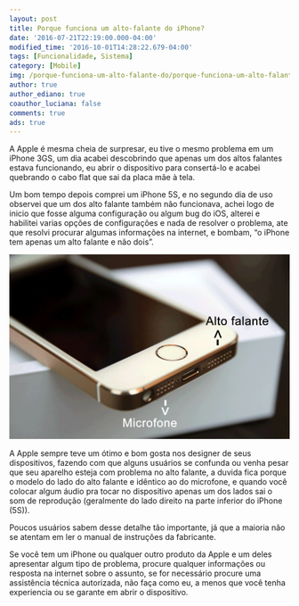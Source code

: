 ```yaml
---
layout: post
title: Porque funciona um alto-falante do iPhone?
date: '2016-07-21T22:19:00.000-04:00'
modified_time: '2016-10-01T14:28:22.679-04:00'
tags: [Funcionalidade, Sistema]
category: [Mobile]
img: /porque-funciona-um-alto-falante-do/porque-funciona-um-alto-falante-do.jpg
author: true
author_ediano: true
coauthor_luciana: false
comments: true
ads: true
---
```


A Apple é mesma cheia de surpresar, eu tive o mesmo problema em um iPhone 3GS, um dia acabei descobrindo que apenas um dos altos falantes estava funcionando, eu abrir o dispositivo para consertá-lo e acabei quebrando o cabo flat que sai da placa mãe à tela.

Um bom tempo depois comprei um iPhone 5S, e no segundo dia de uso observei que um dos alto falante também não funcionava, achei logo de inicio que fosse alguma configuração ou algum bug do iOS, alterei e habilitei varias opções de configurações e nada de resolver o problema, ate que resolvi procurar algumas informações na internet, e bombam, “o iPhone tem apenas um alto falante e não dois”.

![Microfone e alto-falante do Iphone](/img/post/porque-funciona-um-alto-falante-do/iphone-microfone-alto-falante.png)

A Apple sempre teve um ótimo e bom gosta nos designer de seus dispositivos, fazendo com que alguns usuários se confunda ou venha pesar que seu aparelho esteja com problema no alto falante, a duvida fica porque o modelo do lado do alto falante e idêntico ao do microfone, e quando você colocar algum áudio pra tocar no dispositivo apenas um dos lados sai o som de reprodução (geralmente do lado direito na parte inferior do iPhone (5S)).

Poucos usuários sabem desse detalhe tão importante, já que a maioria não se atentam em ler o manual de instruções da fabricante.

Se você tem um iPhone ou qualquer outro produto da Apple e um deles apresentar algum tipo de problema, procure qualquer informações ou resposta na internet sobre o assunto, se for necessário procure uma assistência técnica autorizada, não faça como eu, a menos que você tenha experiencia ou se garante em abrir o dispositivo.